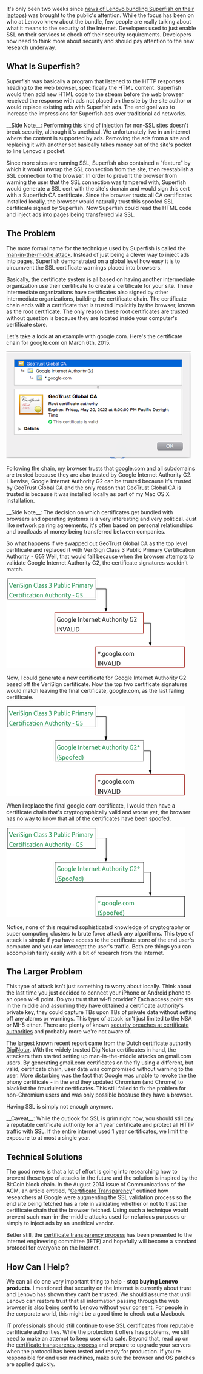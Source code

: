 It's only been two weeks since
[news of Lenovo bundling Superfish on their laptops](http://arstechnica.com/security/2015/02/lenovo-pcs-ship-with-man-in-the-middle-adware-that-breaks-https-connections/))
was brought to the public's attention. While the focus has been on who at Lenovo knew about the bundle,
few people are really talking about what it means to the security of the Internet. Developers used to just
enable SSL on their services to check off their security requirements. Developers now need to think
more about security and should pay attention to the new research underway.


## What Is Superfish?

Superfish was basically a program that listened to the HTTP responses heading to the web browser, specifically
the HTML content. Superfish would then add new HTML code to the stream before the web browser received the response
with ads not placed on the site by the site author or would replace existing ads with Superfish ads. The end goal was
to increase the impressions for Superfish ads over traditional ad networks.

<div class="alert alert-info">
__Side Note__: Performing this kind of injection for non-SSL sites doesn't break security, although it's unethical. We
unfortunately live in an internet where the content is supported by ads. Removing the ads from a site and
replacing it with another set basically takes money out of the site's pocket to line Lenovo's pocket.
</div>

Since more sites are running SSL, Superfish also contained a "feature" by which it would unwrap the SSL
connection from the site, then reestablish a SSL connection to the browser. In order to prevent the browser
from warning the user that the SSL connection was tampered with, Superfish would generate a SSL cert with
the site's domain and would sign this cert with a Superfish CA certificate. Since the browser trusts all
CA certificates installed locally, the browser would naturally trust this spoofed SSL certificate signed by
Superfish. Now Superfish could read the HTML code and inject ads into pages being transferred via SSL.


## The Problem

The more formal name for the technique used by Superfish is called the
[man-in-the-middle attack](https://www.owasp.org/index.php/Man-in-the-middle_attack).
Instead of just being a clever way to inject ads into pages, Superfish demonstrated on a global level how easy
it is to circumvent the SSL certificate warnings placed into browsers.

Basically, the certificate system is all based on having another intermediate organization use their
certificate to create a certificate for your site. These intermediate organizations have certificates also signed
by other intermediate organizations, building the certificate chain. The certificate chain ends with a certificate
that is trusted implicitly by the browser, known as the root certificate. The only reason these root certificates
are trusted without question is because they are located inside your computer's certificate store.

Let's take a look at an example with google.com. Here's the certificate chain for google.com on March 6th, 2015.

![google.com Certificate Chain](google_cert.png)

Following the chain, my browser trusts that google.com and all subdomains are trusted because they are also trusted
by Google Internet Authority G2. Likewise, Google Internet Authority G2 can be trusted because it's trusted by
GeoTrust Global CA and the only reason that GeoTrust Global CA is trusted is because it was installed locally as part
of my Mac OS X installation.

<div class="alert alert-info">
__Side Note__: The decision on which certificates get bundled with browsers and operating systems is a
very interesting and very political. Just like network pairing agreements, it's often based  on personal relationships
and boatloads of money being transferred between companies.
</div>

So what happens if we swapped out GeoTrust Global CA as the top level certificate and replaced it with
VeriSign Class 3 Public Primary Certification Authority - G5? Well, that would fail because when the browser attempts
to validate Google Internet Authority G2, the certificate signatures wouldn't match.

![Swap Top Level Cert](ca_cert_swap.png)

Now, I could generate a new certificate for Google Internet Authority G2 based off the VeriSign certificate. Now
the top two certificate signatures would match leaving the final certificate, google.com, as the last failing certificate.

![Swap Intermediate Cert](l2_cert_swap.png)

When I replace the final google.com certificate, I would then have a certificate chain that's cryptographically valid
and worse yet, the browser has no way to know that all of the certificates have been spoofed.

![Swap All Certs](all_cert_swap.png)

Notice, none of this required sophisticated knowledge of cryptography or super computing clusters to brute force
attack any algorithms. This type of attack is simple if you have access to the certificate store of the end user's
computer and you can intercept the user's traffic. Both are things you can accomplish fairly easily with a bit
of research from the Internet.


## The Larger Problem

This type of attack isn't just something to worry about locally. Think about the last time you just decided to
connect your iPhone or Android phone to an open wi-fi point. Do you trust that wi-fi provider? Each access point
sits in the middle and assuming they have obtained a certificate authority's private key, they could capture TBs upon
TBs of private data without setting off any alarms or warnings. This type of attack isn't just limited to the NSA
or MI-5 either. There are plenty of known
[security breaches at certificate authorities](https://www.google.com/?gws_rd=ssl#q=certificate+authority+breach) and
probably more we're not aware of.

The largest known recent report came from the Dutch certificate authority
[DigiNotar](http://en.wikipedia.org/wiki/DigiNotar). With the widely
trusted DigiNotar certificates in hand, the attackers then started setting up man-in-the-middle attacks on gmail.com
users. By generating gmail.com certificates on the fly using a different, but valid, certificate chain, user data
was compromised without warning to the user. More disturbing was the fact that Google was unable to revoke the
the phony certificate - in the end they updated Chromium (and Chrome) to blacklist the fraudulent certificates. This
still failed to fix the problem for non-Chromium users and was only possible because they have a browser.

Having SSL is simply not enough anymore.

<div class="alert alert-info">
__Caveat__: While the outlook for SSL is grim right now, you should still pay a reputable certificate authority
for a 1 year certificate and protect all HTTP traffic with SSL. If the entire internet used 1 year certificates,
we limit the exposure to at most a single year.
</div>


## Technical Solutions

The good news is that a lot of effort is going into researching how to prevent these type of attacks in the future
and the solution is inspired by the BitCoin block chain. In the August 2014 issue of Communications of the ACM,
an article entitled, "[Certificate Transparency](http://dl.acm.org/citation.cfm?id=2668154)" outlined how researchers
at Google were augmenting the
SSL validation process so the end site being fetched has a role in validating whether or not to trust the certificate
chain that the browser fetched. Using such a technique would prevent such man-in-the-middle attacks used for nefarious
purposes or simply to inject ads by an unethical vendor.

Better still, the [certificate transparency process](http://dl.acm.org/citation.cfm?id=2668154) has been presented
to the internet engineering committee (IETF) and hopefully will become a standard protocol for everyone on the Internet.


## How Can I Help?

We can all do one very important thing to help - __stop buying Lenovo products__. I mentioned that
security on the Internet is currently about trust and Lenovo has shown they can't be trusted. We should assume
that until Lenovo can restore trust that all information passing through the web browser is also being sent to
Lenovo without your consent. For people in the corporate world, this might be a good time to check out a
Macbook.

IT professionals should still continue to use SSL certificates from reputable certificate authorities. While the
protection it offers has problems, we still need to make an attempt to keep user data safe. Beyond that, read up
on the [certificate transparency process](http://www.certificate-transparency.org/) and prepare to upgrade your
servers when the protocol
has been tested and ready for production. If you're responsible for end user machines, make sure the browser and OS
patches are applied quickly.
